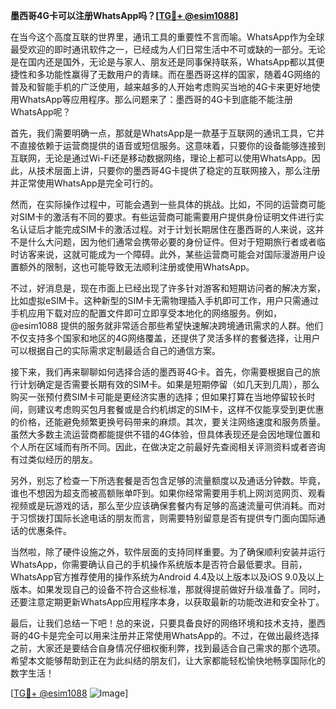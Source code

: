 **墨西哥4G卡可以注册WhatsApp吗？[[TG💪+ @esim1088](https://t.me/s/esim1088)]**

在当今这个高度互联的世界里，通讯工具的重要性不言而喻。WhatsApp作为全球最受欢迎的即时通讯软件之一，已经成为人们日常生活中不可或缺的一部分。无论是在国内还是国外，无论是与家人、朋友还是同事保持联系，WhatsApp都以其便捷性和多功能性赢得了无数用户的青睐。而在墨西哥这样的国家，随着4G网络的普及和智能手机的广泛使用，越来越多的人开始考虑购买当地的4G卡来更好地使用WhatsApp等应用程序。那么问题来了：墨西哥的4G卡到底能不能注册WhatsApp呢？

首先，我们需要明确一点，那就是WhatsApp是一款基于互联网的通讯工具，它并不直接依赖于运营商提供的语音或短信服务。这意味着，只要你的设备能够连接到互联网，无论是通过Wi-Fi还是移动数据网络，理论上都可以使用WhatsApp。因此，从技术层面上讲，只要你的墨西哥4G卡提供了稳定的互联网接入，那么注册并正常使用WhatsApp是完全可行的。

然而，在实际操作过程中，可能会遇到一些具体的挑战。比如，不同的运营商可能对SIM卡的激活有不同的要求。有些运营商可能需要用户提供身份证明文件进行实名认证后才能完成SIM卡的激活过程。对于计划长期居住在墨西哥的人来说，这并不是什么大问题，因为他们通常会携带必要的身份证件。但对于短期旅行者或者临时访客来说，这就可能成为一个障碍。此外，某些运营商可能会对国际漫游用户设置额外的限制，这也可能导致无法顺利注册或使用WhatsApp。

不过，好消息是，现在市面上已经出现了许多针对游客和短期访问者的解决方案，比如虚拟eSIM卡。这种新型的SIM卡无需物理插入手机即可工作，用户只需通过手机应用下载对应的配置文件即可立即享受本地化的网络服务。例如，@esim1088 提供的服务就非常适合那些希望快速解决跨境通讯需求的人群。他们不仅支持多个国家和地区的4G网络覆盖，还提供了灵活多样的套餐选择，让用户可以根据自己的实际需求定制最适合自己的通信方案。

接下来，我们再来聊聊如何选择合适的墨西哥4G卡。首先，你需要根据自己的旅行计划确定是否需要长期有效的SIM卡。如果是短期停留（如几天到几周），那么购买一张预付费SIM卡可能是更经济实惠的选择；但如果打算在当地停留较长时间，则建议考虑购买包月套餐或是合约机绑定的SIM卡，这样不仅能享受到更优惠的价格，还能避免频繁更换号码带来的麻烦。其次，要关注网络速度和服务质量。虽然大多数主流运营商都能提供不错的4G体验，但具体表现还是会因地理位置和个人所在区域而有所不同。因此，在做决定之前最好先查阅相关评测资料或者咨询有过类似经历的朋友。

另外，别忘了检查一下所选套餐是否包含足够的流量额度以及通话分钟数。毕竟，谁也不想因为超支而被高额账单吓到。如果你经常需要用手机上网浏览网页、观看视频或是玩游戏的话，那么至少应该确保套餐内有足够的高速流量可供消耗。而对于习惯拨打国际长途电话的朋友而言，则需要特别留意是否有提供专门面向国际通话的优惠条件。

当然啦，除了硬件设施之外，软件层面的支持同样重要。为了确保顺利安装并运行WhatsApp，你需要确认自己的手机操作系统版本是否符合最低要求。目前，WhatsApp官方推荐使用的操作系统为Android 4.4及以上版本以及iOS 9.0及以上版本。如果发现自己的设备不符合这些标准，那就得提前做好升级准备了。同时，还要注意定期更新WhatsApp应用程序本身，以获取最新的功能改进和安全补丁。

最后，让我们总结一下吧！总的来说，只要具备良好的网络环境和技术支持，墨西哥的4G卡是完全可以用来注册并正常使用WhatsApp的。不过，在做出最终选择之前，大家还是要结合自身情况仔细权衡利弊，找到最适合自己需求的那个选项。希望本文能够帮助到正在为此纠结的朋友们，让大家都能轻松愉快地畅享国际化的数字生活！ 

[[TG💪+ @esim1088](https://t.me/s/esim1088) ![Image](https://i.postimg.cc/4NQfJmqS/Snipaste-2025-05-13-00-14-12.png)]